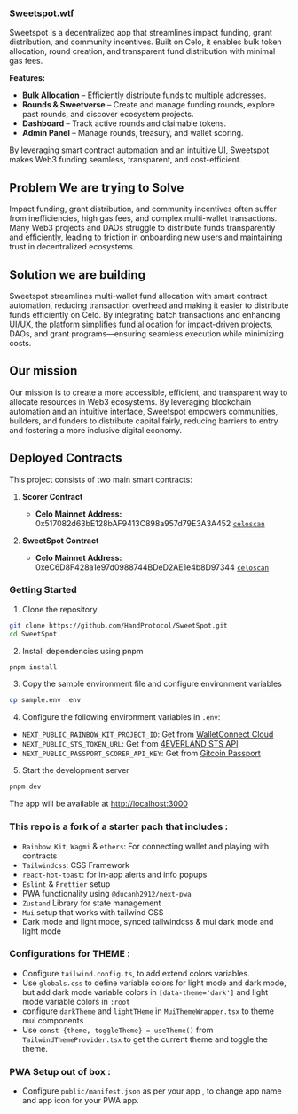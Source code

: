 ### Sweetspot.wtf

Sweetspot is a decentralized app that streamlines impact funding, grant distribution, and community incentives. Built on Celo, it enables bulk token allocation, round creation, and transparent fund distribution with minimal gas fees. 

**Features:**
- **Bulk Allocation** – Efficiently distribute funds to multiple addresses.
- **Rounds & Sweetverse** – Create and manage funding rounds, explore past rounds, and discover ecosystem projects.
- **Dashboard** – Track active rounds and claimable tokens.
- **Admin Panel** – Manage rounds, treasury, and wallet scoring.

By leveraging smart contract automation and an intuitive UI, Sweetspot makes Web3 funding seamless, transparent, and cost-efficient.

## Problem We are trying to Solve

Impact funding, grant distribution, and community incentives often suffer from inefficiencies, high gas fees, and complex multi-wallet transactions. Many Web3 projects and DAOs struggle to distribute funds transparently and efficiently, leading to friction in onboarding new users and maintaining trust in decentralized ecosystems.

## Solution we are building

Sweetspot streamlines multi-wallet fund allocation with smart contract automation, reducing transaction overhead and making it easier to distribute funds efficiently on Celo. By integrating batch transactions and enhancing UI/UX, the platform simplifies fund allocation for impact-driven projects, DAOs, and grant programs—ensuring seamless execution while minimizing costs.

## Our mission

Our mission is to create a more accessible, efficient, and transparent way to allocate resources in Web3 ecosystems. By leveraging blockchain automation and an intuitive interface, Sweetspot empowers communities, builders, and funders to distribute capital fairly, reducing barriers to entry and fostering a more inclusive digital economy.

## Deployed Contracts

This project consists of two main smart contracts:

1. **Scorer Contract**  
   - **Celo Mainnet Address:** 0x517082d63bE128bAF9413C898a957d79E3A3A452 [`celoscan`](https://celoscan.io/address/0x517082d63bE128bAF9413C898a957d79E3A3A452)

2. **SweetSpot Contract**  
   - **Celo Mainnet Address:** 0xeC6D8F428a1e97d0988744BDeD2AE1e4b8D97344 [`celoscan`](https://celoscan.io/address/0xeC6D8F428a1e97d0988744BDeD2AE1e4b8D97344)


### Getting Started

1. Clone the repository

```sh
git clone https://github.com/HandProtocol/SweetSpot.git
cd SweetSpot
```

2. Install dependencies using pnpm

```sh
pnpm install
```

3. Copy the sample environment file and configure environment variables

```sh
cp sample.env .env
```

4. Configure the following environment variables in `.env`:

- `NEXT_PUBLIC_RAINBOW_KIT_PROJECT_ID`: Get from [WalletConnect Cloud](https://cloud.walletconnect.com/)
- `NEXT_PUBLIC_STS_TOKEN_URL`: Get from [4EVERLAND STS API](https://docs.4everland.org/storage/bucket/4ever-security-token-service-api)
- `NEXT_PUBLIC_PASSPORT_SCORER_API_KEY`: Get from [Gitcoin Passport](https://developer.passport.xyz/)

5. Start the development server

```sh
pnpm dev
```

The app will be available at [http://localhost:3000](http://localhost:3000)

### This repo is a fork of a starter pach that includes :

- `Rainbow Kit`, `Wagmi` & `ethers`: For connecting wallet and playing with contracts
- `Tailwindcss`: CSS Framework
- `react-hot-toast`: for in-app alerts and info popups
- `Eslint` & `Prettier` setup
- PWA functionality using `@ducanh2912/next-pwa`
- `Zustand` Library for state management
- `Mui` setup that works with tailwind CSS
- Dark mode and light mode, synced tailwindcss & mui dark mode and light mode

### Configurations for THEME :

- Configure `tailwind.config.ts`, to add extend colors variables.
- Use `globals.css` to define variable colors for light mode and dark mode, but add dark mode variable colors in `[data-theme='dark']` and light mode variable colors in `:root`
- configure `darkTheme` and `lightTHeme` in `MuiThemeWrapper.tsx` to theme mui components
- Use `const {theme, toggleTheme} = useTheme()` from `TailwindThemeProvider.tsx` to get the current theme and toggle the theme.

### PWA Setup out of box :

- Configure `public/manifest.json` as per your app , to change app name and app icon for your PWA app.
